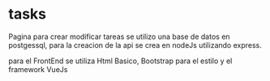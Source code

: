 # tasks

Pagina para crear modificar tareas se utilizo una base de datos en postgessql, para la creacion de la api se crea
en nodeJs utilizando express.

para el FrontEnd se utiliza Html Basico, Bootstrap para el estilo y el framework VueJs


